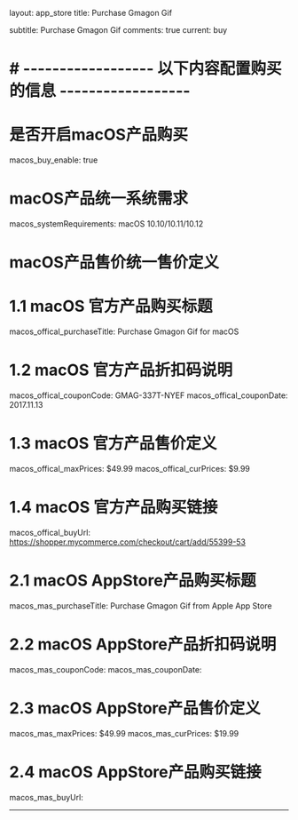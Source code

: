 layout: app_store
title: Purchase Gmagon Gif

subtitle: Purchase Gmagon Gif
comments: true
current: buy

# # ------------------ 以下内容配置购买的信息 ------------------

# 是否开启macOS产品购买
macos_buy_enable: true

# macOS产品统一系统需求
macos_systemRequirements: macOS 10.10/10.11/10.12

# macOS产品售价统一售价定义


# 1.1 macOS 官方产品购买标题
macos_offical_purchaseTitle: Purchase Gmagon Gif for macOS

# 1.2 macOS 官方产品折扣码说明
macos_offical_couponCode: GMAG-337T-NYEF
macos_offical_couponDate: 2017.11.13

# 1.3 macOS 官方产品售价定义
macos_offical_maxPrices: $49.99
macos_offical_curPrices: $9.99

# 1.4 macOS 官方产品购买链接
macos_offical_buyUrl: https://shopper.mycommerce.com/checkout/cart/add/55399-53

# 2.1 macOS AppStore产品购买标题
macos_mas_purchaseTitle: Purchase Gmagon Gif from Apple App Store

# 2.2 macOS AppStore产品折扣码说明
macos_mas_couponCode: 
macos_mas_couponDate: 

# 2.3 macOS AppStore产品售价定义
macos_mas_maxPrices: $49.99
macos_mas_curPrices: $19.99

# 2.4 macOS AppStore产品购买链接
macos_mas_buyUrl:

---